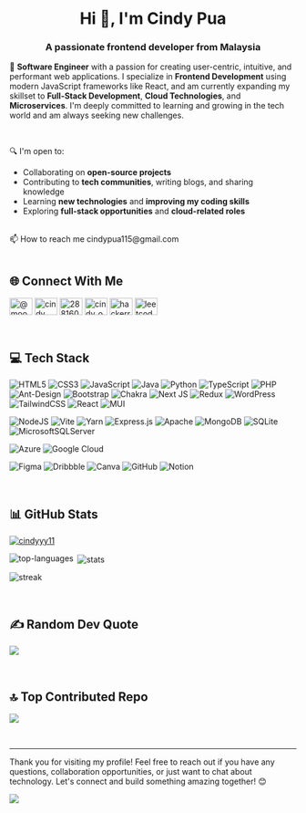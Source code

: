<!--
**cindyyy11/cindyyy11** is a ✨ _special_ ✨ repository because its `README.md` (this file) appears on your GitHub profile.

Here are some ideas to get you started:

- 🔭 I’m currently working on ...
- 🌱 I’m currently learning ...
- 👯 I’m looking to collaborate on ...
- 🤔 I’m looking for help with ...
- 💬 Ask me about ...
- 📫 How to reach me: ...
- 😄 Pronouns: ...
- ⚡ Fun fact: ...
-->

<h1 align="center">Hi 👋, I'm Cindy Pua</h1>
<h3 align="center">A passionate frontend developer from Malaysia</h3>

🚀 **Software Engineer** with a passion for creating user-centric, intuitive, and performant web applications. I specialize in **Frontend Development** using modern JavaScript frameworks like React, and am currently expanding my skillset to **Full-Stack Development**, **Cloud Technologies**, and **Microservices**. I'm deeply committed to learning and growing in the tech world and am always seeking new challenges. <br/>

<br/>

🔍 I'm open to:
- Collaborating on **open-source projects** 
- Contributing to **tech communities**, writing blogs, and sharing knowledge  
- Learning **new technologies** and **improving my coding skills** 
- Exploring **full-stack opportunities** and **cloud-related roles**<br/>
<br/>
📫 How to reach me cindypua115@gmail.com <br/>

<br/>

## 🌐 Connect With Me
<p align="left">
<a href="https://dev.to/@moon1354" target="blank"><img align="center" src="https://raw.githubusercontent.com/rahuldkjain/github-profile-readme-generator/master/src/images/icons/Social/devto.svg" alt="@moon1354" height="30" width="40" /></a>
<a href="https://linkedin.com/in/cindypua" target="blank"><img align="center" src="https://raw.githubusercontent.com/rahuldkjain/github-profile-readme-generator/master/src/images/icons/Social/linked-in-alt.svg" alt="cindy pua" height="30" width="40" /></a>
<a href="https://stackoverflow.com/users/28816077" target="blank"><img align="center" src="https://raw.githubusercontent.com/rahuldkjain/github-profile-readme-generator/master/src/images/icons/Social/stack-overflow.svg" alt="28816077" height="30" width="40" /></a>
<a href="https://instagram.com/cindy_ontheroad11" target="blank"><img align="center" src="https://raw.githubusercontent.com/rahuldkjain/github-profile-readme-generator/master/src/images/icons/Social/instagram.svg" alt="cindy_ontheroad11" height="30" width="40" /></a>
<a href="https://www.hackerrank.com/@cindyqi0511" target="blank"><img align="center" src="https://raw.githubusercontent.com/rahuldkjain/github-profile-readme-generator/master/src/images/icons/Social/hackerrank.svg" alt="hackerrank" height="30" width="40" /></a>
<a href="https://www.leetcode.com/moon_cindy" target="blank"><img align="center" src="https://raw.githubusercontent.com/rahuldkjain/github-profile-readme-generator/master/src/images/icons/Social/leet-code.svg" alt="leetcode" height="30" width="40" /></a>
</p>

<br/>

## 💻 Tech Stack
<!--Frontend Development-->
![HTML5](https://img.shields.io/badge/html5-%23E34F26.svg?style=for-the-badge&logo=html5&logoColor=white)
![CSS3](https://img.shields.io/badge/css3-%231572B6.svg?style=for-the-badge&logo=css3&logoColor=white)
![JavaScript](https://img.shields.io/badge/javascript-%23323330.svg?style=for-the-badge&logo=javascript&logoColor=%23F7DF1E) 
![Java](https://img.shields.io/badge/java-%23ED8B00.svg?style=for-the-badge&logo=openjdk&logoColor=white) 
![Python](https://img.shields.io/badge/python-3670A0?style=for-the-badge&logo=python&logoColor=ffdd54) 
![TypeScript](https://img.shields.io/badge/typescript-%23007ACC.svg?style=for-the-badge&logo=typescript&logoColor=white)
![PHP](https://img.shields.io/badge/php-%23777BB4.svg?style=for-the-badge&logo=php&logoColor=white) 
![Ant-Design](https://img.shields.io/badge/-AntDesign-%230170FE?style=for-the-badge&logo=ant-design&logoColor=white) 
![Bootstrap](https://img.shields.io/badge/bootstrap-%238511FA.svg?style=for-the-badge&logo=bootstrap&logoColor=white) 
![Chakra](https://img.shields.io/badge/chakra-%234ED1C5.svg?style=for-the-badge&logo=chakraui&logoColor=white) 
![Next JS](https://img.shields.io/badge/Next-black?style=for-the-badge&logo=next.js&logoColor=white) 
![Redux](https://img.shields.io/badge/redux-%23593d88.svg?style=for-the-badge&logo=redux&logoColor=white) 
![WordPress](https://img.shields.io/badge/WordPress-%23117AC9.svg?style=for-the-badge&logo=WordPress&logoColor=white)
![TailwindCSS](https://img.shields.io/badge/tailwindcss-%2338B2AC.svg?style=for-the-badge&logo=tailwind-css&logoColor=white)
![React](https://img.shields.io/badge/react-%2320232a.svg?style=for-the-badge&logo=react&logoColor=%2361DAFB) 
![MUI](https://img.shields.io/badge/MUI-%230081CB.svg?style=for-the-badge&logo=mui&logoColor=white)
<!--Backend Development-->
![NodeJS](https://img.shields.io/badge/node.js-6DA55F?style=for-the-badge&logo=node.js&logoColor=white)
![Vite](https://img.shields.io/badge/vite-%23646CFF.svg?style=for-the-badge&logo=vite&logoColor=white) 
![Yarn](https://img.shields.io/badge/yarn-%232C8EBB.svg?style=for-the-badge&logo=yarn&logoColor=white) 
![Express.js](https://img.shields.io/badge/express.js-%23404d59.svg?style=for-the-badge&logo=express&logoColor=%2361DAFB)
![Apache](https://img.shields.io/badge/apache-%23D42029.svg?style=for-the-badge&logo=apache&logoColor=white)
![MongoDB](https://img.shields.io/badge/MongoDB-%234ea94b.svg?style=for-the-badge&logo=mongodb&logoColor=white)
![SQLite](https://img.shields.io/badge/sqlite-%2307405e.svg?style=for-the-badge&logo=sqlite&logoColor=white) 
![MicrosoftSQLServer](https://img.shields.io/badge/Microsoft%20SQL%20Server-CC2927?style=for-the-badge&logo=microsoft%20sql%20server&logoColor=white) 
<!--Cloud and DevOps-->
![Azure](https://img.shields.io/badge/azure-%230072C6.svg?style=for-the-badge&logo=microsoftazure&logoColor=white) 
![Google Cloud](https://img.shields.io/badge/GoogleCloud-%234285F4.svg?style=for-the-badge&logo=google-cloud&logoColor=white) 
<!--Tools & Design-->
![Figma](https://img.shields.io/badge/figma-%23F24E1E.svg?style=for-the-badge&logo=figma&logoColor=white) 
![Dribbble](https://img.shields.io/badge/Dribbble-EA4C89?style=for-the-badge&logo=dribbble&logoColor=white)
![Canva](https://img.shields.io/badge/Canva-%2300C4CC.svg?style=for-the-badge&logo=Canva&logoColor=white) 
![GitHub](https://img.shields.io/badge/github-%23121011.svg?style=for-the-badge&logo=github&logoColor=white)
![Notion](https://img.shields.io/badge/Notion-%23000000.svg?style=for-the-badge&logo=notion&logoColor=white) 

<br/>

## 📊 GitHub Stats
<p align="left"> <a href="https://github-profile-trophy.vercel.app/?username=cindyyy11&theme=transparent&no-frame=false&no-bg=true&margin-w=4"><img src="https://github-profile-trophy.vercel.app/?username=cindyyy11" alt="cindyyy11" /></a> </p>


<p><img align="left" src="https://github-readme-stats.vercel.app/api/top-langs/?username=cindyyy11&theme=transparent&hide_border=false&include_all_commits=true&count_private=true&layout=compact" alt="top-languages" /></p>

<p>&nbsp;<img align="center" src="https://github-readme-stats.vercel.app/api?username=cindyyy11&show_icons=true&theme=default&hide_border=false&include_all_commits=true&count_private=true" alt="stats" /></p>

<p><img align="center" src="https://github-readme-streak-stats.herokuapp.com/?user=cindyyy11&" alt="streak" /></p>

<br/>

## ✍️ Random Dev Quote
![](https://quotes-github-readme.vercel.app/api?type=vetical&theme=light)

<br/>

## 🔝 Top Contributed Repo
![](https://github-contributor-stats.vercel.app/api?username=cindyyy11&limit=5&theme=default_repocard&combine_all_yearly_contributions=true)

<br/>

---
Thank you for visiting my profile! Feel free to reach out if you have any questions, collaboration opportunities, or just want to chat about technology. Let's connect and build something amazing together! 😊<br/>

[![](https://visitcount.itsvg.in/api?id=cindyyy11&icon=10&color=13)](https://visitcount.itsvg.in)



